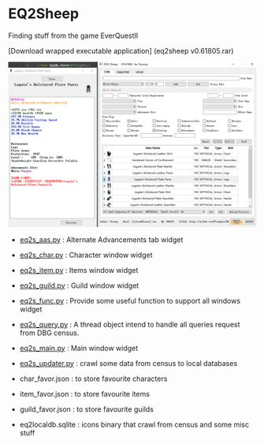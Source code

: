 # EQ2Sheep
Finding stuff from the game EverQuestII

[Download wrapped executable application] (eq2sheep v0.61805.rar)

![image](https://github.com/FYoungLee/EQ2Sheep/blob/master/screenshot/20161214103844.png)

- [eq2s_aas.py](eq2s_aas.py) : Alternate Advancements tab widget

- [eq2s_char.py](eq2s_char.py) : Character window widget

- [eq2s_item.py](eq2s_item.py) : Items window widget

- [eq2s_guild.py](eq2s_guild.py) : Guild window widget

- [eq2s_func.py](eq2s_func.py) : Provide some useful function to support all windows widget

- [eq2s_query.py](eq2s_query.py) : A thread object intend to handle all queries request from DBG census.

- [eq2s_main.py](eq2s_main.py) : Main window widget

- [eq2s_updater.py](eq2s_updater.py) : crawl some data from census to local databases

- char_favor.json : to store favourite characters

- item_favor.json : to store favourite items

- guild_favor.json : to store favourite guilds

- eq2localdb.sqlite : icons binary that crawl from census and some misc stuff
